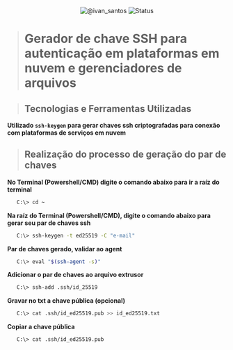 <p align="center">
 <img src="https://img.shields.io/static/v1?label=Dev&message=Ivan Santos&color=8257E5&labelColor=000000" alt="@ivan_santos"/>
 <img src="https://img.shields.io/static/v1?label=Status&message=Em Desenvolvimento&color=&labelColor=90876I" alt="Status"/>
</p>

> # **Gerador de chave SSH para autenticação em plataformas em nuvem e gerenciadores de arquivos**

> ## Tecnologias e Ferramentas Utilizadas
**Utilizado `ssh-keygen` para gerar chaves ssh criptografadas para conexão com plataformas de serviços em nuvem**

> ## Realização do processo de geração do par de chaves

**No Terminal (Powershell/CMD) digite o comando abaixo para ir a raíz do terminal**
```bash
   C:\> cd ~
```

**Na raíz do Terminal (Powershell/CMD), digite o comando abaixo para gerar seu par de chaves ssh**

```bash
   C:\> ssh-keygen -t ed25519 -C "e-mail"
```

**Par de chaves gerado, validar ao agent**
```bash
   C:\> eval "$(ssh-agent -s)"
```

**Adicionar o par de chaves ao arquivo extrusor**
```bash
   C:\> ssh-add .ssh/id_25519
```
**Gravar no txt a chave pública (opcional)**
```bash
   C:\> cat .ssh/id_ed25519.pub >> id_ed25519.txt
```

**Copiar a chave pública**
```bash
   C:\> cat .ssh/id_ed25519.pub
```
